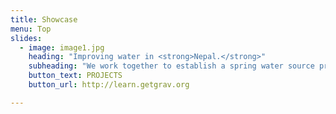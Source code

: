 ```yaml
---
title: Showcase
menu: Top
slides:
  - image: image1.jpg
    heading: "Improving water in <strong>Nepal.</strong>"
    subheading: "We work together to establish a spring water source protection system that will help provide clean water for about 300 households."
    button_text: PROJECTS
    button_url: http://learn.getgrav.org

---
```




